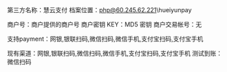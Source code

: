 第三方名称：慧云支付
档案位置：php@60.245.62.221\hueiyunpay

商户号：商户提供的商户号
商户密钥 KEY：MD5 密钥
商户交易帐号：无

支持payment：网银,银联扫码,微信扫码,微信手机,支付宝扫码,支付宝手机

现有渠道：网银,银联扫码,微信扫码,微信手机,支付宝扫码,支付宝手机
测试到账：微信扫码